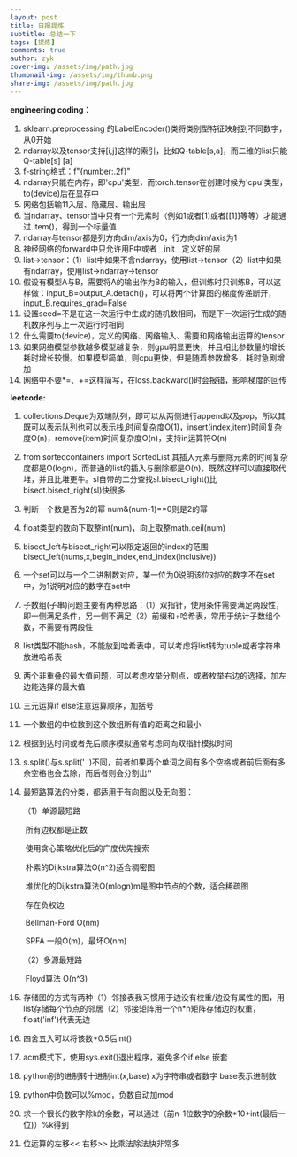 ```yaml
---
layout: post
title: 日报提炼
subtitle: 总结一下
tags: [提炼]
comments: true
author: zyk
cover-img: /assets/img/path.jpg
thumbnail-img: /assets/img/thumb.png
share-img: /assets/img/path.jpg
---
```




**engineering coding：**

1. sklearn.preprocessing 的LabelEncoder()类将类别型特征映射到不同数字，从0开始
2. ndarray以及tensor支持[i,j]这样的索引，比如Q-table[s,a]，而二维的list只能Q-table[s] [a]
3. f-string格式：f"{number:.2f}"
4. ndarray只能在内存，即'cpu'类型，而torch.tensor在创建时候为'cpu'类型，to(device)后在显存中
5. 网络包括输11入层、隐藏层、输出层
6. 当ndarray、tensor当中只有一个元素时（例如1或者[1]或者[[1]]等等）才能通过.item()，得到一个标量值
7. ndarray与tensor都是列方向dim/axis为0，行方向dim/axis为1
8. 神经网络的forward中只允许用F中或者__init__定义好的层
9. list->tensor：（1）list中如果不含ndarray，使用list->tensor（2）list中如果有ndarray，使用list->ndarray->tensor
10. 假设有模型A与B，需要将A的输出作为B的输入，但训练时只训练B，可以这样做：input_B=output_A.detach()，可以将两个计算图的梯度传递断开，input_B.requires_grad=False
11. 设置seed=不是在这一次运行中生成的随机数相同，而是下一次运行生成的随机数序列与上一次运行时相同
12. 什么需要to(device)，定义的网络、网络输入、需要和网络输出运算的tensor
13. 如果网络模型参数越多模型越复杂，则gpu明显更快，并且相比参数量的增长耗时增长较慢。如果模型简单，则cpu更快，但是随着参数增多，耗时急剧增加
14. 网络中不要*=、+=这样简写，在loss.backward()时会报错，影响梯度的回传















**leetcode:**

1. collections.Deque为双端队列，即可以从两侧进行append以及pop，所以其既可以表示队列也可以表示栈,时间复杂度O(1)，insert(index,item)时间复杂度O(n)，remove(item)时间复杂度O(n)，支持in运算符O(n)

2. from sortedcontainers import SortedList 其插入元素与删除元素的时间复杂度都是O(logn)，而普通的list的插入与删除都是O(n)，既然这样可以直接取代堆，并且比堆更牛。sl自带的二分查找sl.bisect_right()比bisect.bisect_right(sl)快很多

3. 判断一个数是否为2的幂 num&(num-1)==0则是2的幂

4. float类型的数向下取整int(num)，向上取整math.ceil(num)

5. bisect_left与bisect_right可以限定返回的index的范围bisect_left(nums,x,begin_index,end_index(inclusive))

6. 一个set可以与一个二进制数对应，某一位为0说明该位对应的数字不在set中，为1说明对应的数字在set中

7. 子数组(子串)问题主要有两种思路：（1）双指针，使用条件需要满足两段性，即一侧满足条件，另一侧不满足（2）前缀和+哈希表，常用于统计子数组个数，不需要有两段性

8. list类型不能hash，不能放到哈希表中，可以考虑将list转为tuple或者字符串放进哈希表

9. 两个非重叠的最大值问题，可以考虑枚举分割点，或者枚举右边的选择，加左边能选择的最大值

10. 三元运算if else注意运算顺序，加括号

11. 一个数组的中位数到这个数组所有值的距离之和最小

12. 根据到达时间或者先后顺序模拟通常考虑同向双指针模拟时间

13. s.split()与s.split(' ')不同，前者如果两个单词之间有多个空格或者前后面有多余空格也会去除，而后者则会分割出''

14. 最短路算法的分类，都适用于有向图以及无向图：

    （1）单源最短路

    ​	所有边权都是正数 

    ​		使用贪心策略优化后的广度优先搜索

    ​		朴素的Dijkstra算法O(n^2)适合稠密图

    ​		堆优化的Dijkstra算法O(mlogn)m是图中节点的个数，适合稀疏图

    ​	存在负权边

    ​		Bellman-Ford O(nm)

    ​		SPFA 一般O(m)，最坏O(nm)

    （2）多源最短路 

    ​		Floyd算法 O(n^3)

15. 存储图的方式有两种（1）邻接表我习惯用于边没有权重/边没有属性的图，用list存储每个节点的邻居（2）邻接矩阵用一个n*n矩阵存储边的权重，float('inf')代表无边

16. 四舍五入可以将该数+0.5后int()

17. acm模式下，使用sys.exit()退出程序，避免多个if else 嵌套

18. python别的进制转十进制int(x,base)  x为字符串或者数字 base表示进制数

19. python中负数可以%mod，负数自动加mod

20. 求一个很长的数字除k的余数，可以通过（前n-1位数字的余数*10+int(最后一位)）%k得到

21. 位运算的左移<<  右移>> 比乘法除法快非常多

